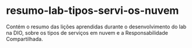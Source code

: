 # resumo-lab-tipos-servi-os-nuvem
Contém o resumo das lições aprendidas durante o desenvolvimento do lab na DIO, sobre os tipos de serviços em nuvem e a Responsabilidade Compartilhada. 

